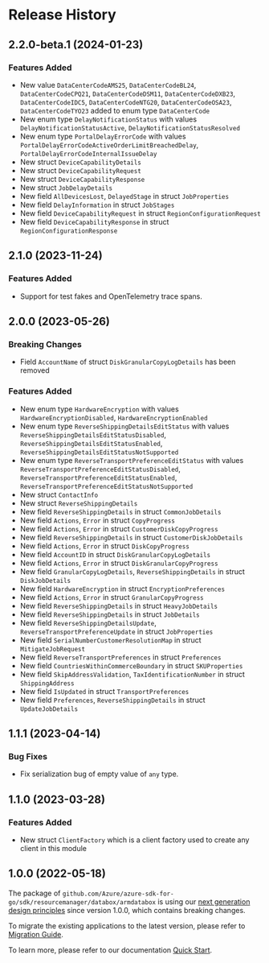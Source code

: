 # Release History

## 2.2.0-beta.1 (2024-01-23)
### Features Added

- New value `DataCenterCodeAMS25`, `DataCenterCodeBL24`, `DataCenterCodeCPQ21`, `DataCenterCodeDSM11`, `DataCenterCodeDXB23`, `DataCenterCodeIDC5`, `DataCenterCodeNTG20`, `DataCenterCodeOSA23`, `DataCenterCodeTYO23` added to enum type `DataCenterCode`
- New enum type `DelayNotificationStatus` with values `DelayNotificationStatusActive`, `DelayNotificationStatusResolved`
- New enum type `PortalDelayErrorCode` with values `PortalDelayErrorCodeActiveOrderLimitBreachedDelay`, `PortalDelayErrorCodeInternalIssueDelay`
- New struct `DeviceCapabilityDetails`
- New struct `DeviceCapabilityRequest`
- New struct `DeviceCapabilityResponse`
- New struct `JobDelayDetails`
- New field `AllDevicesLost`, `DelayedStage` in struct `JobProperties`
- New field `DelayInformation` in struct `JobStages`
- New field `DeviceCapabilityRequest` in struct `RegionConfigurationRequest`
- New field `DeviceCapabilityResponse` in struct `RegionConfigurationResponse`


## 2.1.0 (2023-11-24)
### Features Added

- Support for test fakes and OpenTelemetry trace spans.


## 2.0.0 (2023-05-26)
### Breaking Changes

- Field `AccountName` of struct `DiskGranularCopyLogDetails` has been removed

### Features Added

- New enum type `HardwareEncryption` with values `HardwareEncryptionDisabled`, `HardwareEncryptionEnabled`
- New enum type `ReverseShippingDetailsEditStatus` with values `ReverseShippingDetailsEditStatusDisabled`, `ReverseShippingDetailsEditStatusEnabled`, `ReverseShippingDetailsEditStatusNotSupported`
- New enum type `ReverseTransportPreferenceEditStatus` with values `ReverseTransportPreferenceEditStatusDisabled`, `ReverseTransportPreferenceEditStatusEnabled`, `ReverseTransportPreferenceEditStatusNotSupported`
- New struct `ContactInfo`
- New struct `ReverseShippingDetails`
- New field `ReverseShippingDetails` in struct `CommonJobDetails`
- New field `Actions`, `Error` in struct `CopyProgress`
- New field `Actions`, `Error` in struct `CustomerDiskCopyProgress`
- New field `ReverseShippingDetails` in struct `CustomerDiskJobDetails`
- New field `Actions`, `Error` in struct `DiskCopyProgress`
- New field `AccountID` in struct `DiskGranularCopyLogDetails`
- New field `Actions`, `Error` in struct `DiskGranularCopyProgress`
- New field `GranularCopyLogDetails`, `ReverseShippingDetails` in struct `DiskJobDetails`
- New field `HardwareEncryption` in struct `EncryptionPreferences`
- New field `Actions`, `Error` in struct `GranularCopyProgress`
- New field `ReverseShippingDetails` in struct `HeavyJobDetails`
- New field `ReverseShippingDetails` in struct `JobDetails`
- New field `ReverseShippingDetailsUpdate`, `ReverseTransportPreferenceUpdate` in struct `JobProperties`
- New field `SerialNumberCustomerResolutionMap` in struct `MitigateJobRequest`
- New field `ReverseTransportPreferences` in struct `Preferences`
- New field `CountriesWithinCommerceBoundary` in struct `SKUProperties`
- New field `SkipAddressValidation`, `TaxIdentificationNumber` in struct `ShippingAddress`
- New field `IsUpdated` in struct `TransportPreferences`
- New field `Preferences`, `ReverseShippingDetails` in struct `UpdateJobDetails`


## 1.1.1 (2023-04-14)
### Bug Fixes

- Fix serialization bug of empty value of `any` type.


## 1.1.0 (2023-03-28)
### Features Added

- New struct `ClientFactory` which is a client factory used to create any client in this module


## 1.0.0 (2022-05-18)

The package of `github.com/Azure/azure-sdk-for-go/sdk/resourcemanager/databox/armdatabox` is using our [next generation design principles](https://azure.github.io/azure-sdk/general_introduction.html) since version 1.0.0, which contains breaking changes.

To migrate the existing applications to the latest version, please refer to [Migration Guide](https://aka.ms/azsdk/go/mgmt/migration).

To learn more, please refer to our documentation [Quick Start](https://aka.ms/azsdk/go/mgmt).
